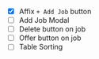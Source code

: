 
- [x] Affix `+ Add Job` button
- [ ] Add Job Modal
- [ ] Delete button on job
- [ ] Offer button on job
- [ ] Table Sorting
